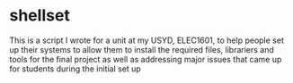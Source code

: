 # shellset
This is a script I wrote for a unit at my USYD, ELEC1601, to help people set up their systems to allow them to install the required files, librariers and tools for the final project as well as addressing major issues that came up for students during the initial set up

